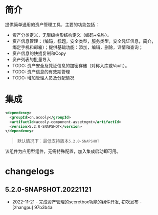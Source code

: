 <!-- title:资产管理组件 -->
<!-- type: business -->
<!-- author: zhangpu -->
<!-- date: 2022-11-21 -->

# 简介

提供简单通用的资产管理工具，主要的功能包括：

* 资产分类定义，无限级树形结构定义（编码+名称）。
* 资产信息管理：（编码，标题，安全类型，服务类型，安全凭证信息，简介，绑定手机和邮箱）；提供基础功能：添加，编辑，删除，详情和查询；
* 资产信息的快捷复制和Copy
* 资产列表的批量导入
* TODO: 资产安全及凭证信息的加密存储（对称入库或Vault）。
* TODO: 资产信息的有效期管理
* TODO: 增加管理人员及分配情况

# 集成

```xml
<dependency>
  <groupId>cn.acooly</groupId>
  <artifactId>acooly-component-assetmgmt</artifactId>
  <version>5.2.0-SNAPSHOT</version>
</dependency>
```
> 默认情况下：最低支持版本`5.2.0-SNAPSHOT`

该组件为应用型组件，无需特殊配置，加入集成启动即可用。

# changelogs

## 5.2.0-SNAPSHOT.20221121

* 2022-11-21 - 完成资产管理的secretbox功能的组件开发, 初次发布 - [zhangpu] 97b3b4a



